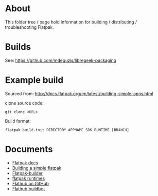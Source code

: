 # About

This folder tree / page hold information for building / distributing / troubleshooting Flatpak.

# Builds

See: https://github.com/mdeguzis/libregeek-packaging

# Example build
Sourced from: http://docs.flatpak.org/en/latest/building-simple-apps.html

clone source code:
```
git clone <URL>
```

Build format:
```
flatpak build-init DIRECTORY APPNAME SDK RUNTIME [BRANCH]
```


# Documents

* [Flatpak docs](http://flatpak.org/flatpak/flatpak-docs.html)
* [Building a simple flatpak](http://docs.flatpak.org/en/latest/building-simple-apps.html)
* [Flatpak-builder](http://docs.flatpak.org/en/latest/flatpak-builder.html)
* [flatpak runtimes](http://flatpak.org/runtimes.html)
* [Flathub on GitHub](https://github.com/flathub)
* [Flathub buildbot](https://flathub.org/builds/)
